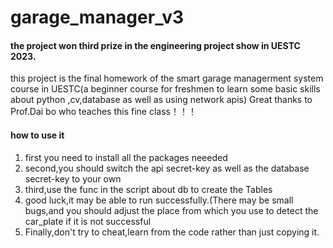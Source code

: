 # garage_manager_v3
#### the project won third prize in the engineering project show in UESTC 2023.
this project is  the final homework of the smart garage managerment system course in UESTC(a beginner course for freshmen to learn some basic skills about python ,cv,database as well as using network apis)
Great thanks to Prof.Dai bo who teaches this fine class！！！
#### how to use it
1. first you need to install all the packages neeeded
2. second,you should switch the api secret-key as well as the database secret-key to your own
3. third,use the func in the script about db to create the Tables
4. good luck,it may be able to run successfully.(There may be small bugs,and you should adjust the place from which you use to detect the car_plate if it is not successful
5. Finally,don't try to cheat,learn from the code rather than just copying it.

